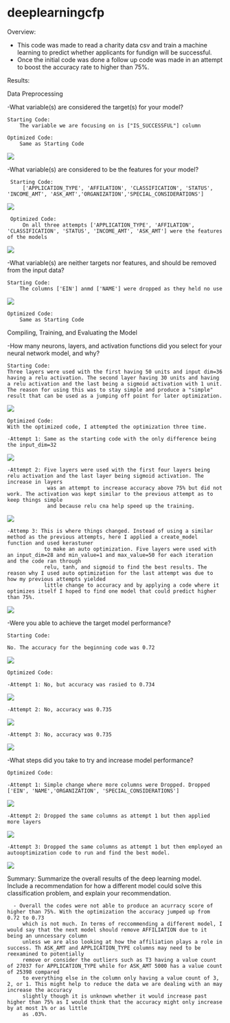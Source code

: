 # deeplearningcfp

Overview: 

- This code was made to read a charity data csv and train a machine learning to predict whether applicants for fundign will be successful. 
- Once the initial code was done a follow up code was made in an attempt to boost the accuracy rate to higher than 75%.


Results: 

Data Preprocessing

-What variable(s) are considered the target(s) for your model?
   
    Starting Code:
        The variable we are focusing on is ["IS_SUCCESSFUL"] column 
       
    Optimized Code: 
        Same as Starting Code
        
![](deeplearningscreenshots/TargetOpt.png)

-What variable(s) are considered to be the features for your model?

     Starting Code: 
         ['APPLICATION_TYPE', 'AFFILATION', 'CLASSIFICATION', 'STATUS', 'INCOME_AMT', 'ASK_AMT','ORGANIZATION','SPECIAL_CONSIDERATIONS']
         
 ![](deeplearningscreenshots/startvariable.png)
     
     Optimized Code:
         On all three attempts ['APPLICATION_TYPE', 'AFFILATION', 'CLASSIFICATION', 'STATUS', 'INCOME_AMT', 'ASK_AMT'] were the features of the models
         
 ![](deeplearningscreenshots/variableopt.png)

-What variable(s) are neither targets nor features, and should be removed from the input data?
   
    Starting Code: 
        The columns ['EIN'] anmd ['NAME'] were dropped as they held no use 
        
![](deeplearningscreenshots/startdrop.png)
        
    Optimized Code:
        Same as Starting Code
         

Compiling, Training, and Evaluating the Model

-How many neurons, layers, and activation functions did you select for your neural network model, and why?

    Starting Code:
    Three layers were used with the first having 50 units and input dim=36 having a relu activation. The second layer having 30 units and having 
    a relu activation and the last being a sigmoid activation with 1 unit. The reason for using this was to stay simple and produce a "simple" 
    result that can be used as a jumping off point for later optimization. 
    
    
![](deeplearningscreenshots/startmodel.png)
   
    Optimized Code:
    With the optimized code, I attempted the optimization three time.
    
    -Attempt 1: Same as the starting code with the only difference being the input_dim=32 
    
![](deeplearningscreenshots/atmpt1model.png)
    
    -Attempt 2: Five layers were used with the first four layers being relu activation and the last layer being sigmoid activation. The increase in layers
                 was an attempt to increase accuracy above 75% but did not work. The activation was kept similar to the previous attempt as to keep things simple
                 and because relu cna help speed up the training. 
                 
    
![](deeplearningscreenshots/atmpt2model.png)
    
    -Attemp 3: This is where things changed. Instead of using a similar method as the previous attempts, here I applied a create_model function and used kerastuner
                to make an auto optimization. Five layers were used with an input_dim=28 and min_value=1 and max_value=50 for each iteration and the code ran through 
                relu, tanh, and sigmoid to find the best results. The reason why I used auto optimization for the last attempt was due to how my previous attempts yielded
                little change to accuracy and by applying a code where it optimizes itself I hoped to find one model that could predict higher than 75%. 
                
    
![](deeplearningscreenshots/atmpt3model.png)

-Were you able to achieve the target model performance?

    Starting Code: 
    
    No. The accuracy for the beginning code was 0.72 
    
    
![](deeplearningscreenshots/startresult.png)
    
    Optimized Code:
    
    -Attempt 1: No, but accuracy was rasied to 0.734
    
![](deeplearningscreenshots/atmpt1results.png)
    
    -Attempt 2: No, accuracy was 0.735
    
![](deeplearningscreenshots/atmpt2results.png)
    
    -Attempt 3: No, accuracy was 0.735
    
![](deeplearningscreenshots/atmpt3results.png)

-What steps did you take to try and increase model performance?
    
    Optimized Code: 
    
    -Attempt 1: Simple change where more columns were Dropped. Dropped ['EIN', 'NAME','ORGANIZATION', 'SPECIAL_CONSIDERATIONS']
    
![](deeplearningscreenshots/optdrop.png)
    
    -Attempt 2: Dropped the same columns as attempt 1 but then applied more layers 
    
    
![](deeplearningscreenshots/atmpt2model.png)
    
    -Attempt 3: Dropped the same columns as attempt 1 but then employed an autooptimization code to run and find the best model. 
    
    
![](deeplearningscreenshots/atmpt3model.png)


Summary: Summarize the overall results of the deep learning model. Include a recommendation for how a different model could solve this classification problem, and explain your recommendation.

      - Overall the codes were not able to produce an acurracy score of higher than 75%. With the optimization the accuracy jumped up from 0.72 to 0.73
         which is not much. In terms of reccommending a different model, I would say that the next model should remove AFFILIATION due to it being an unncessary column
         unless we are also looking at how the affiliation plays a role in success. Th ASK_AMT and APPLICATION_TYPE columns may need to be reexamined to potentially 
         remove or consider the outliers such as T3 having a value count of 27037 for APPLICATION_TYPE while for ASK_AMT 5000 has a value count of 25398 compared
         to everything else in the column only having a value count of 3, 2, or 1. This might help to reduce the data we are dealing with an may increase the accuracy
         slightly though it is unknown whether it would increase past higher than 75% as I would think that the accuracy might only increase by at most 1% or as little 
         as .03%. 
